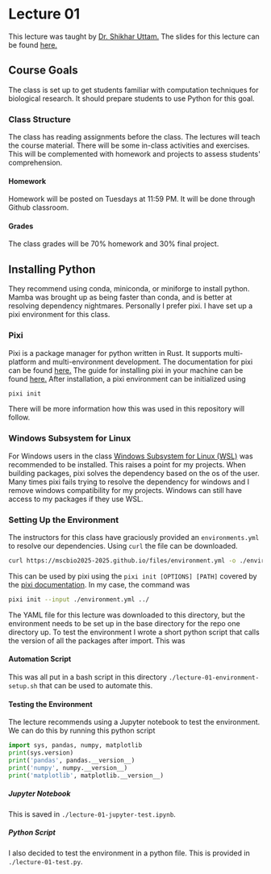 # Lecture 01
This lecture was taught by [Dr. Shikhar Uttam.](https://www.uttamlab.com/)
The slides for this lecture can be found [here.](https://mscbio2025-2025.github.io/lectures/lecture-01-introduction.slides.html#/8)
## Course Goals
The class is set up to get students familiar with computation techniques for biological research.
It should prepare students to use Python for this goal.
### Class Structure
The class has reading assignments before the class.
The lectures will teach the course material.
There will be some in-class activities and exercises.
This will be complemented with homework and projects to assess students' comprehension.
#### Homework
Homework will be posted on Tuesdays at 11:59 PM.
It will be done through Github classroom.
#### Grades
The class grades will be 70% homework and 30% final project.
## Installing Python
They recommend using conda, miniconda, or miniforge to install python.
Mamba was brought up as being faster than conda, and is better at resolving dependency nightmares.
Personally I prefer pixi.
I have set up a pixi environment for this class.
### Pixi
Pixi is a package manager for python written in Rust.
It supports multi-platform and multi-environment development.
The documentation for pixi can be found [here.](https://pixi.sh/latest/)
The guide for installing pixi in your machine can be found [here.](https://pixi.sh/latest/installation/)
After installation, a pixi environment can be initialized using
```bash
pixi init  
```
There will be more information how this was used in this repository will follow.
### Windows Subsystem for Linux
For Windows users in the class [Windows Subsystem for Linux (WSL)](https://learn.microsoft.com/en-us/windows/wsl/install) was recommended to be installed.
This raises a point for my projects.
When building packages, pixi solves the dependency based on the os of the user.
Many times pixi fails trying to resolve the dependency for windows and I remove windows compatibility for my projects.
Windows can still have access to my packages if they use WSL.
### Setting Up the Environment
The instructors for this class have graciously provided an `environments.yml` to resolve our dependencies.
Using `curl` the file can be downloaded.
```bash
curl https://mscbio2025-2025.github.io/files/environment.yml -o ./environment.yml
```
This can be used by pixi using the `pixi init [OPTIONS] [PATH]` covered by the [pixi documentation](https://pixi.sh/latest/reference/cli/pixi/init/).
In my case, the command was
```bash
pixi init --input ./environment.yml ../
```
The YAML file for this lecture was downloaded to this directory, but the environment needs to be set up in the base directory for the repo one directory up.
To test the environment I wrote a short python script that calls the version of all the packages after import.
This was 
#### Automation Script
This was all put in a bash script in this directory `./lecture-01-environment-setup.sh` that can be used to automate this.
#### Testing the Environment
The lecture recommends using a Jupyter notebook to test the environment.
We can do this by running this python script
```python
import sys, pandas, numpy, matplotlib
print(sys.version)
print('pandas', pandas.__version__)
print('numpy', numpy.__version__)
print('matplotlib', matplotlib.__version__)
```
##### Jupyter Notebook
This is saved in `./lecture-01-jupyter-test.ipynb`.
##### Python Script
I also decided to test the environment in a python file.
This is provided in `./lecture-01-test.py`.

